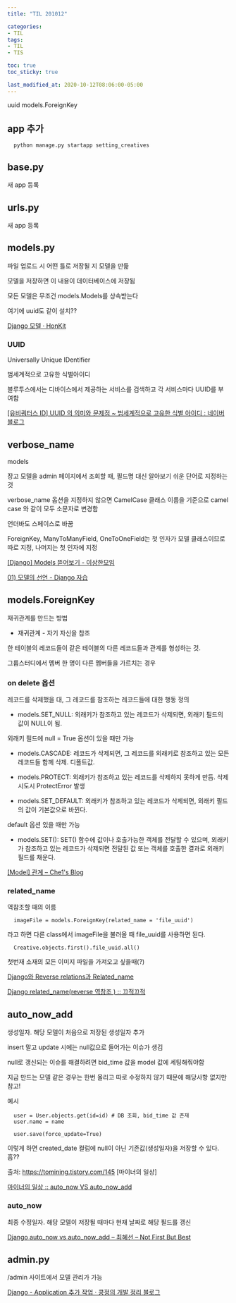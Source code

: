 ```yaml
---
title: "TIL 201012"

categories:
- TIL
tags:
- TIL
- TIS

toc: true
toc_sticky: true

last_modified_at: 2020-10-12T08:06:00-05:00
---
```

uuid models.ForeignKey

## app 추가

      python manage.py startapp setting_creatives

## base.py

새 app 등록

## urls.py

새 app 등록

## models.py

파일 업로드 시 어떤 틀로 저장될 지 모델을 만듦

모델을 저장하면 이 내용이 데이터베이스에 저장됨

모든 모델은 무조건 models.Models를 상속받는다

여기에 uuid도 같이 설치??

[Django 모델 · HonKit](https://tutorial.djangogirls.org/ko/django_models/)

### UUID

Universally Unique IDentifier

범세계적으로 고유한 식별아이디

블루투스에서는 디바이스에서 제공하는 서비스를 검색하고 각 서비스마다 UUID를 부여함

[\[유비쿼터스 ID\] UUID 의 의미와 문제점 ~ 범세계적으로 고유한 식별 아이디 : 네이버 블로그](http://blog.naver.com/PostView.nhn?blogId=lszeelee&logNo=110100215980)

## verbose_name

models

장고 모델을 admin 페이지에서 조회할 때, 필드명 대신 알아보기 쉬운 단어로 지정하는 것

verbose_name 옵션을 지정하지 않으면 CamelCase 클래스 이름을 기준으로 camel case 와 같이 모두 소문자로 변경함

언더바도 스페이스로 바꿈

ForeignKey, ManyToManyField, OneToOneField는 첫 인자가 모델 클래스이므로 따로 지정, 나머지는 첫 인자에 지정

[\[Django\] Models 뜯어보기 - 이상한모임](http://blog.weirdx.io/post/28006)

[01) 모델의 선언 - Django 자습](https://wikidocs.net/6667#verbose_name)

## models.ForeignKey

재귀관계를 만드는 방법

* 재귀관계 - 자기 자신을 참조

한 테이블의 레코드들이 같은 테이블의 다른 레코드들과 관계를 형성하는 것.

그룹스터디에서 멤버 한 명이 다른 멤버들을 가르치는 경우

### on delete 옵션

레코드를 삭제했을 대, 그 레코드를 참조하는 레코드들에 대한 행동 정의

* models.SET_NULL: 외래키가 참조하고 있는 레코드가 삭제되면, 외래키 필드의 값이 NULL이 됨.
 
 외래키 필드에 null = True 옵션이 있을 때만 가능
 
* models.CASCADE: 레코드가 삭제되면, 그 레코드를 외래키로 참조하고 있는 모든 레코드들 함께 삭제. 디폴트값.
 
* models.PROTECT: 외래키가 참조하고 있는 레코드를 삭제하지 못하게 만듬. 삭제 시도시 ProtectError 발생
 
* models.SET_DEFAULT: 외래키가 참조하고 있는 레코드가 삭제되면, 외래키 필드의 값이 기본값으로 바뀐다. 
 
 default 옵션 있을 때만 가능

* models.SET(): SET() 함수에 값이나 호출가능한 객체를 전달할 수 있으며, 외래키가 참조하고 있는 레코드가 삭제되면 전달된 값 또는 객체를 호출한 결과로 외래키 필드를 채운다.

[\[Model\] 관계 – Che1's Blog](https://nachwon.github.io/django-relationship/)

### related_name

역참조할 때의 이름

      imageFile = models.ForeignKey(related_name = 'file_uuid')
      
라고 하면 다른 class에서 imageFile을 불러올 때 file_uuid를 사용하면 된다.

      Creative.objects.first().file_uuid.all()
      
첫번재 소재의 모든 이미지 파일을 가져오고 싶을때(?)

[Django와 Reverse relations과 Related_name](https://velog.io/@brighten_the_way/Django%EC%99%80-Reverse-relations%EA%B3%BC-Relatedname)

[Django related_name(reverse 역참조 ) :: 끄적끄적](https://leemoney93.tistory.com/24)

## auto_now_add

생성일자. 해당 모델이 처음으로 저장된 생성일자 추가

insert 말고 update 시에는 null값으로 들어가는 이슈가 생김

null로 갱신되는 이슈를 해결하려면 bid_time 값을 model 값에 세팅해줘야함

지금 만드는 모델 같은 경우는 한번 올리고 따로 수정하지 않기 때문에 해당사항 없지만 참고!

예시

      user = User.objects.get(id=id) # DB 조회, bid_time 값 존재
      user.name = name

      user.save(force_update=True)

이렇게 하면 created_date 컬럼에 null이 아닌 기존값(생성일자)을 저장할 수 있다. 흠??

출처: https://tomining.tistory.com/145 [마이너의 일상]

[마이너의 일상 :: auto_now VS auto_now_add](https://tomining.tistory.com/145)

### auto_now

최종 수정일자. 해당 모델이 저장될 때마다 현재 날짜로 해당 필드를 갱신

[Django auto_now vs auto_now_add – 최혜선 – Not First But Best](https://hyesun03.github.io/2016/11/05/auto_now_add_diff/)

## admin.py 

/admin 사이트에서 모델 관리가 가능

[Django - Application 추가 작업 · 콩정의 개발 정리 블로그](https://jungeunlee95.github.io/django/2019/06/20/Django-Application-%EC%B6%94%EA%B0%80-%EC%9E%91%EC%97%85/)

